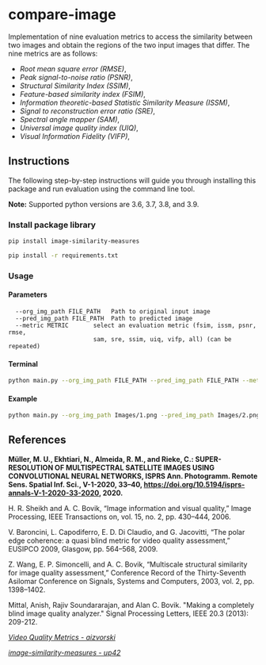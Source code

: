 # compare-image
 Implementation of nine evaluation metrics to access the similarity between two images and obtain the regions of the two input images that differ. The nine metrics are as follows:
 * <i>Root mean square error (RMSE)</i>,
 * <i>Peak signal-to-noise ratio (PSNR)</i>,
 * <i>Structural Similarity Index (SSIM)</i>,
 * <i>Feature-based similarity index (FSIM)</i>,
 * <i>Information theoretic-based Statistic Similarity Measure (ISSM)</i>,
 * <i>Signal to reconstruction error ratio (SRE)</i>,
 * <i>Spectral angle mapper (SAM)</i>,
 * <i>Universal image quality index (UIQ)</i>,
 * <i>Visual Information Fidelity (VIFP)</i>,
 
 ## Instructions
 The following step-by-step instructions will guide you through installing this package and run evaluation using the command line tool.

 **Note:** Supported python versions are 3.6, 3.7, 3.8, and 3.9.
 
 ### Install package library
 
```bash
pip install image-similarity-measures
```

```bash
pip install -r requirements.txt
```

### Usage

#### Parameters
```
  --org_img_path FILE_PATH   Path to original input image
  --pred_img_path FILE_PATH  Path to predicted image
  --metric METRIC       select an evaluation metric (fsim, issm, psnr, rmse,
                        sam, sre, ssim, uiq, vifp, all) (can be repeated)
```
 
 #### Terminal
```bash
python main.py --org_img_path FILE_PATH --pred_img_path FILE_PATH --metric METRIC
```
#### Example
 
```bash
python main.py --org_img_path Images/1.png --pred_img_path Images/2.png --metric all
```

## References

<strong>Müller, M. U., Ekhtiari, N., Almeida, R. M., and Rieke, C.: SUPER-RESOLUTION OF MULTISPECTRAL
SATELLITE IMAGES USING CONVOLUTIONAL NEURAL NETWORKS, ISPRS Ann. Photogramm. Remote Sens.
Spatial Inf. Sci., V-1-2020, 33–40, https://doi.org/10.5194/isprs-annals-V-1-2020-33-2020, 2020.</strong>

H. R. Sheikh and A. C. Bovik, “Image information and visual quality,” Image Processing, IEEE Transactions on, vol. 15, no. 2, pp. 430–444, 2006.

V. Baroncini, L. Capodiferro, E. D. Di Claudio, and G. Jacovitti, “The polar edge coherence: a quasi blind metric for video quality assessment,” EUSIPCO 2009, Glasgow, pp. 564–568, 2009.

Z. Wang, E. P. Simoncelli, and A. C. Bovik, “Multiscale structural similarity for image quality assessment,” Conference Record of the Thirty-Seventh Asilomar Conference on Signals, Systems and Computers, 2003, vol. 2, pp. 1398–1402.

Mittal, Anish, Rajiv Soundararajan, and Alan C. Bovik. "Making a completely blind image quality analyzer." Signal Processing Letters, IEEE 20.3 (2013): 209-212.

<i><a href="https://github.com/aizvorski/video-quality">Video Quality Metrics - aizvorski</a></i>

<i><a href="https://github.com/up42/image-similarity-measures">image-similarity-measures - up42</a></i>
